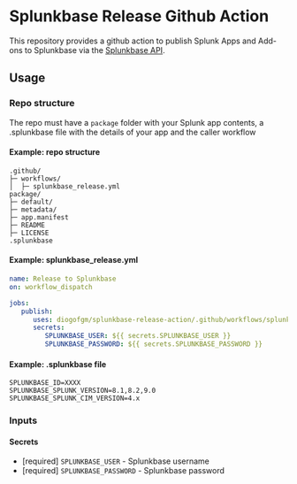 # Splunkbase Release Github Action

This repository provides a github action to publish Splunk Apps and Add-ons to Splunkbase via the [Splunkbase API](https://dev.splunk.com/enterprise/reference/splunkbase/sbreleaseapiref).

## Usage

### Repo structure
The repo must have a `package` folder with your Splunk app contents, a .splunkbase file with the details of your app and the caller workflow

#### Example: repo structure
```
.github/
├─ workflows/
│  ├─ splunkbase_release.yml
package/
├─ default/
├─ metadata/
├─ app.manifest
├─ README
├─ LICENSE
.splunkbase

```

#### Example: splunkbase_release.yml
```yaml
name: Release to Splunkbase
on: workflow_dispatch 

jobs:
   publish:
      uses: diogofgm/splunkbase-release-action/.github/workflows/splunkbase-release-action.yml@v0.0.3
      secrets:
         SPLUNKBASE_USER: ${{ secrets.SPLUNKBASE_USER }}
         SPLUNKBASE_PASSWORD: ${{ secrets.SPLUNKBASE_PASSWORD }}

```

#### Example: .splunkbase file
```
SPLUNKBASE_ID=XXXX
SPLUNKBASE_SPLUNK_VERSION=8.1,8.2,9.0
SPLUNKBASE_SPLUNK_CIM_VERSION=4.x
```

### Inputs

#### Secrets

* [required] `SPLUNKBASE_USER` - Splunkbase username
* [required] `SPLUNKBASE_PASSWORD` - Splunkbase password

